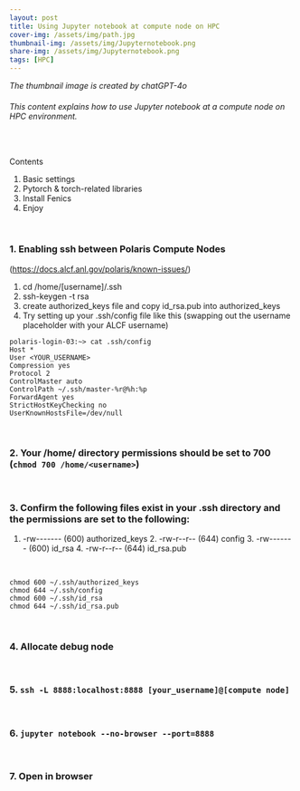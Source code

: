 ```yaml
---
layout: post
title: Using Jupyter notebook at compute node on HPC
cover-img: /assets/img/path.jpg
thumbnail-img: /assets/img/Jupyternotebook.png
share-img: /assets/img/Jupyternotebook.png
tags: [HPC]
---
```


_The thumbnail image is created by chatGPT-4o_
###### This content explains how to use Jupyter notebook at a compute node on HPC environment.
<br/>

Contents
1. Basic settings
2. Pytorch & torch-related libraries
3. Install Fenics
4. Enjoy

<br/>

### 1. Enabling ssh between Polaris Compute Nodes 
(<https://docs.alcf.anl.gov/polaris/known-issues/>)

1. cd /home/[username]/.ssh
2. ssh-keygen -t rsa
3. create authorized_keys file and copy id_rsa.pub into authorized_keys
4. Try setting up your .ssh/config file like this (swapping out the username placeholder with your ALCF username)

```
polaris-login-03:~> cat .ssh/config
Host *
User <YOUR_USERNAME>
Compression yes
Protocol 2
ControlMaster auto
ControlPath ~/.ssh/master-%r@%h:%p
ForwardAgent yes
StrictHostKeyChecking no
UserKnownHostsFile=/dev/null
```

<br/>


### 2. Your /home/<username> directory permissions should be set to 700 (`chmod 700 /home/<username>`)

<br/>

### 3. Confirm the following files exist in your .ssh directory and the permissions are set to the following: 

1. -rw------- (600) authorized_keys 2. -rw-r--r-- (644) config 3. -rw------- (600) id_rsa 4. -rw-r--r-- (644) id_rsa.pub
<br/>

```
chmod 600 ~/.ssh/authorized_keys
chmod 644 ~/.ssh/config
chmod 600 ~/.ssh/id_rsa
chmod 644 ~/.ssh/id_rsa.pub
```
<br/>

### 4. Allocate debug node

<br/>

### 5. `ssh -L 8888:localhost:8888 [your_username]@[compute node]`

<br/>

### 6. `jupyter notebook --no-browser --port=8888`

<br/>

### 7. Open in browser

<br/>
